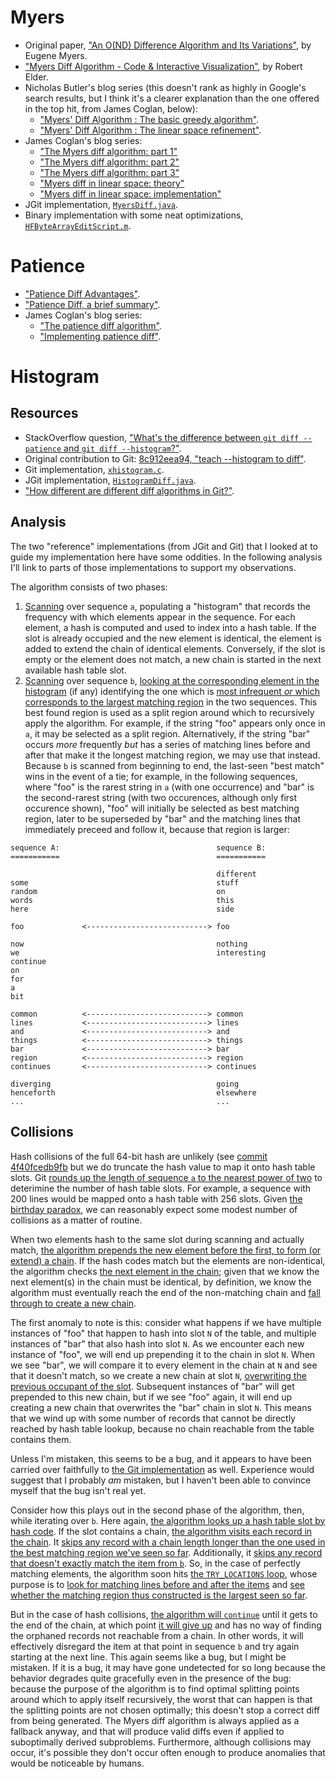 # Myers

- Original paper, ["An O(ND) Difference Algorithm and Its Variations"](http://www.xmailserver.org/diff2.pdf), by Eugene Myers.
- ["Myers Diff Algorithm - Code & Interactive Visualization"](https://blog.robertelder.org/diff-algorithm/), by Robert Elder.
- Nicholas Butler's blog series (this doesn't rank as highly in Google's search results, but I think it's a clearer explanation than the one offered in the top hit, from James Coglan, below):
  - ["Myers' Diff Algorithm : The basic greedy algorithm"](http://simplygenius.net/Article/DiffTutorial1).
  - ["Myers' Diff Algorithm : The linear space refinement"](http://simplygenius.net/Article/DiffTutorial2).
- James Coglan's blog series:
  - ["The Myers diff algorithm: part 1"](https://blog.jcoglan.com/2017/02/12/the-myers-diff-algorithm-part-1/)
  - ["The Myers diff algorithm: part 2"](https://blog.jcoglan.com/2017/02/15/the-myers-diff-algorithm-part-2/)
  - ["The Myers diff algorithm: part 3"](https://blog.jcoglan.com/2017/02/17/the-myers-diff-algorithm-part-3/)
  - ["Myers diff in linear space: theory"](https://blog.jcoglan.com/2017/03/22/myers-diff-in-linear-space-theory/)
  - ["Myers diff in linear space: implementation"](https://blog.jcoglan.com/2017/04/25/myers-diff-in-linear-space-implementation/)
- JGit implementation, [`MyersDiff.java`](https://github.com/spearce/jgit/blob/master/org.eclipse.jgit/src/org/eclipse/jgit/diff/MyersDiff.java).
- Binary implementation with some neat optimizations, [`HFByteArrayEditScript.m`](https://github.com/HexFiend/HexFiend/blob/master/framework/sources/HFByteArrayEditScript.m).

# Patience

- ["Patience Diff Advantages"](https://bramcohen.livejournal.com/73318.html).
- ["Patience Diff, a brief summary"](https://alfedenzo.livejournal.com/170301.html).
- James Coglan's blog series:
  - ["The patience diff algorithm"](https://blog.jcoglan.com/2017/09/19/the-patience-diff-algorithm/).
  - ["Implementing patience diff"](https://blog.jcoglan.com/2017/09/28/implementing-patience-diff/).

# Histogram

## Resources

- StackOverflow question, ["What's the difference between `git diff --patience` and `git diff --histogram`?"](https://stackoverflow.com/questions/32365271/whats-the-difference-between-git-diff-patience-and-git-diff-histogram).
- Original contribution to Git: [8c912eea94, "teach --histogram to diff"](https://github.com/git/git/commit/8c912eea94a2138e8bc608f7c390eb0b313effb0).
- Git implementation, [`xhistogram.c`](https://github.com/git/git/blob/master/xdiff/xhistogram.c).
- JGit implementation, [`HistogramDiff.java`](https://github.com/spearce/jgit/blob/master/org.eclipse.jgit/src/org/eclipse/jgit/diff/HistogramDiff.java).
- ["How different are different diff algorithms in Git?"](https://link.springer.com/article/10.1007/s10664-019-09772-z).

## Analysis

The two "reference" implementations (from JGit and Git) that I looked at to guide my implementation here have some oddities. In the following analysis I'll link to parts of those implementations to support my observations.

The algorithm consists of two phases:

1. [Scanning](https://github.com/spearce/jgit/blob/1513a5632dcaf8c6e2d6998427087e11ba35566d/org.eclipse.jgit/src/org/eclipse/jgit/diff/HistogramDiffIndex.java#L183-L231) over sequence `a`, populating a "histogram" that records the frequency with which elements appear in the sequence. For each element, a hash is computed and used to index into a hash table. If the slot is already occupied and the new element is identical, the element is added to extend the chain of identical elements. Conversely, if the slot is empty or the element does not match, a new chain is started in the next available hash table slot.
2. [Scanning](https://github.com/spearce/jgit/blob/1513a5632dcaf8c6e2d6998427087e11ba35566d/org.eclipse.jgit/src/org/eclipse/jgit/diff/HistogramDiffIndex.java#L177-L178) over sequence `b`, [looking at the corresponding element in the histogram](https://github.com/spearce/jgit/blob/1513a5632dcaf8c6e2d6998427087e11ba35566d/org.eclipse.jgit/src/org/eclipse/jgit/diff/HistogramDiffIndex.java#L233-L307) (if any) identifying the one which is [most infrequent _or_ which corresponds to the largest matching region](https://github.com/spearce/jgit/blob/1513a5632dcaf8c6e2d6998427087e11ba35566d/org.eclipse.jgit/src/org/eclipse/jgit/diff/HistogramDiffIndex.java#L275) in the two sequences. This best found region is used as a split region around which to recursively apply the algorithm. For example, if the string "foo" appears only once in `a`, it may be selected as a split region. Alternatively, if the string "bar" occurs _more_ frequently _but_ has a series of matching lines before and after that make it the longest matching region, we may use that instead. Because `b` is scanned from beginning to end, the last-seen "best match" wins in the event of a tie; for example, in the following sequences, where "foo" is the rarest string in `a` (with one occurrence) and "bar" is the second-rarest string (with two occurences, although only first occurence shown), "foo" will initially be selected as best matching region, later to be superseded by "bar" and the matching lines that immediately preceed and follow it, because that region is larger:

  ```
  sequence A:                                   sequence B:
  ===========                                   ===========

                                                different
  some                                          stuff
  random                                        on
  words                                         this
  here                                          side

  foo             <---------------------------> foo

  now                                           nothing
  we                                            interesting
  continue
  on
  for
  a
  bit

  common          <---------------------------> common
  lines           <---------------------------> lines
  and             <---------------------------> and
  things          <---------------------------> things
  bar             <---------------------------> bar
  region          <---------------------------> region
  continues       <---------------------------> continues

  diverging                                     going
  henceforth                                    elsewhere
  ...                                           ...
  ```

## Collisions

Hash collisions of the full 64-bit hash are unlikely (see [commit 4f40fcedb9fb](https://github.com/wincent/docvim/commit/4f40fcedb9fb8769adf6eee9e753c1cfb616bf64) but we do truncate the hash value to map it onto hash table slots. Git [rounds up the length of sequence `a` to the nearest power of two](https://github.com/git/git/blob/5d213e46bb7b880238ff5ea3914e940a50ae9369/xdiff/xhistogram.c#L272-L277) to deterimine the number of hash table slots. For example, a sequence with 200 lines would be mapped onto a hash table with 256 slots. Given [the birthday paradox](https://en.wikipedia.org/wiki/Birthday_problem), we can reasonably expect some modest number of collisions as a matter of routine.

When two elements hash to the same slot during scanning and actually match, [the algorithm prepends the new element before the first, to form (or extend) a chain](https://github.com/spearce/jgit/blob/1513a5632dcaf8c6e2d6998427087e11ba35566d/org.eclipse.jgit/src/org/eclipse/jgit/diff/HistogramDiffIndex.java#L195-L206). If the hash codes match but the elements are non-identical, the algorithm checks [the next element in the chain](https://github.com/spearce/jgit/blob/1513a5632dcaf8c6e2d6998427087e11ba35566d/org.eclipse.jgit/src/org/eclipse/jgit/diff/HistogramDiffIndex.java#L208); given that we know the next element(s) in the chain must be identical, by definition, we know the algorithm must eventually reach the end of the non-matching chain and [fall through to create a new chain](https://github.com/spearce/jgit/blob/1513a5632dcaf8c6e2d6998427087e11ba35566d/org.eclipse.jgit/src/org/eclipse/jgit/diff/HistogramDiffIndex.java#L226-L228).

The first anomaly to note is this: consider what happens if we have multiple instances of "foo" that happen to hash into slot `N` of the table, and multiple instances of "bar" that also hash into slot `N`. As we encounter each new instance of "foo", we will end up prepending it to the chain in slot `N`. When we see "bar", we will compare it to every element in the chain at `N` and see that it doesn't match, so we create a new chain at slot `N`, [overwriting the previous occupant of the slot](https://github.com/spearce/jgit/blob/1513a5632dcaf8c6e2d6998427087e11ba35566d/org.eclipse.jgit/src/org/eclipse/jgit/diff/HistogramDiffIndex.java#L228). Subsequent instances of "bar" will get prepended to this new chain, but if we see "foo" again, it will end up creating a new chain that overwrites the "bar" chain in slot `N`. This means that we wind up with some number of records that cannot be directly reached by hash table lookup, because no chain reachable from the table contains them.

Unless I'm mistaken, this seems to be a bug, and it appears to have been carried over faithfully to [the Git implementation](https://github.com/git/git/blob/5d213e46bb7b880238ff5ea3914e940a50ae9369/xdiff/xhistogram.c#L115-L151) as well. Experience would suggest that I probably _am_ mistaken, but I haven't been able to convince myself that the bug isn't real yet.

Consider how this plays out in the second phase of the algorithm, then, while iterating over `b`. Here again, [the algorithm looks up a hash table slot by hash code](https://github.com/spearce/jgit/blob/1513a5632dcaf8c6e2d6998427087e11ba35566d/org.eclipse.jgit/src/org/eclipse/jgit/diff/HistogramDiffIndex.java#L235). If the slot contains a chain, [the algorithm visits each record in the chain](https://github.com/spearce/jgit/blob/1513a5632dcaf8c6e2d6998427087e11ba35566d/org.eclipse.jgit/src/org/eclipse/jgit/diff/HistogramDiffIndex.java#L236). It [skips any record with a chain length longer than the one used in the best matching region we've seen so far](https://github.com/spearce/jgit/blob/1513a5632dcaf8c6e2d6998427087e11ba35566d/org.eclipse.jgit/src/org/eclipse/jgit/diff/HistogramDiffIndex.java#L240). Additionally, it [skips any record that doesn't exactly match the item from `b`](https://github.com/spearce/jgit/blob/1513a5632dcaf8c6e2d6998427087e11ba35566d/org.eclipse.jgit/src/org/eclipse/jgit/diff/HistogramDiffIndex.java#L247-L248). So, in the case of perfectly matching elements, the algorithm soon hits [the `TRY_LOCATIONS` loop](https://github.com/spearce/jgit/blob/1513a5632dcaf8c6e2d6998427087e11ba35566d/org.eclipse.jgit/src/org/eclipse/jgit/diff/HistogramDiffIndex.java#L251), whose purpose is to [look for matching lines before and after the items](https://github.com/spearce/jgit/blob/1513a5632dcaf8c6e2d6998427087e11ba35566d/org.eclipse.jgit/src/org/eclipse/jgit/diff/HistogramDiffIndex.java#L258-L271) and [see whether the matching region thus constructed is the largest seen so far](https://github.com/spearce/jgit/blob/1513a5632dcaf8c6e2d6998427087e11ba35566d/org.eclipse.jgit/src/org/eclipse/jgit/diff/HistogramDiffIndex.java#L275).

But in the case of hash collisions, [the algorithm will `continue`](https://github.com/spearce/jgit/blob/1513a5632dcaf8c6e2d6998427087e11ba35566d/org.eclipse.jgit/src/org/eclipse/jgit/diff/HistogramDiffIndex.java#L248) until it gets to the end of the chain, at which point [it will give up](https://github.com/spearce/jgit/blob/1513a5632dcaf8c6e2d6998427087e11ba35566d/org.eclipse.jgit/src/org/eclipse/jgit/diff/HistogramDiffIndex.java#L306) and has no way of finding the orphaned records not reachable from a chain. In other words, it will effectively disregard the item at that point in sequence `b` and try again starting at the next line. This again seems like a bug, but I might be mistaken. If it is a bug, it may have gone undetected for so long because the behavior degrades quite gracefully even in the presence of the bug: because the purpose of the algorithm is to find optimal splitting points around which to apply itself recursively, the worst that can happen is that the splitting points are not chosen optimally; this doesn't stop a correct diff from being generated. The Myers diff algorithm is always applied as a fallback anyway, and that will produce valid diffs even if applied to suboptimally derived subproblems. Furthermore, although collisions may occur, it's possible they don't occur often enough to produce anomalies that would be noticeable by humans.
